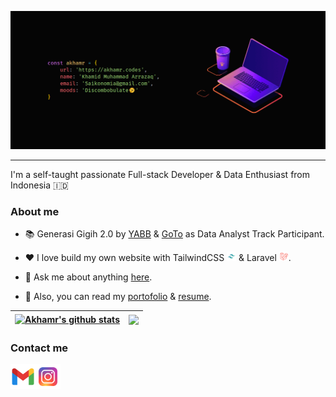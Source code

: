 <p align="center"><a href="https://akhamr.codes"><img src="./banner.gif" /></a></p>

<hr />

I'm a self-taught passionate Full-stack Developer & Data Enthusiast from Indonesia 🇮🇩

### About me

- 📚 Generasi Gigih 2.0 by [YABB](https://www.anakbangsabisa.org/) & [GoTo](https://www.gotocompany.com/) as Data Analyst Track Participant.

- ❤️ I love build my own website with TailwindCSS <img height="15" src="https://raw.githubusercontent.com/github/explore/80688e429a7d4ef2fca1e82350fe8e3517d3494d/topics/tailwind/tailwind.png"> & Laravel <img height="15" src="https://raw.githubusercontent.com/github/explore/80688e429a7d4ef2fca1e82350fe8e3517d3494d/topics/laravel/laravel.png">.

- 💬 Ask me about anything [here](https://github.com/akhamr/akhamr/issues).

- 📜 Also, you can read my [portofolio](https://akhamr.codes) & [resume](.).

| <a href="https://github.com/anuraghazra/github-readme-stats"><img align="center" src="https://github-readme-stats.vercel.app/api?username=akhamr&show_icons=true&include_all_commits=true&theme=onedark&hide=contribs" alt="Akhamr's github stats" /></a> | <a href="https://github.com/anuraghazra/github-readme-stats"><img align="center" src="https://github-readme-stats.vercel.app/api/top-langs/?username=akhamr&layout=compact&theme=onedark" /></a> |
| - | - |

### Contact me

<a href="https://mail.google.com/mail/?view=cm&fs=1&to=saikonomia@gmail.com">
  <img align="left" alt="Khamid Arrazaq | Gmail" width="40px" src="./gmail.svg" />
</a>
<a href="https://instagram.com/akhamr_">
  <img align="left" alt="Anurag Hazra | Twitter" width="40px" src="./instagram.svg" />
</a>
